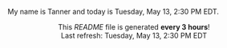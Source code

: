 My name is Tanner and today is Tuesday, May 13, 2:30 PM EDT.

<p align="center">This <i>README</i> file is generated <b>every 3 hours</b>!</br>Last refresh: Tuesday, May 13, 2:30 PM EDT<br /></p>
